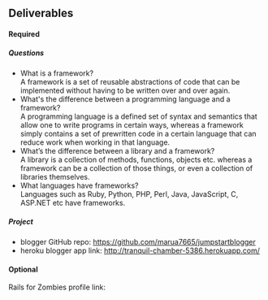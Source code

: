 ## Deliverables
#### Required
##### Questions
- What is a framework? <br/>
  A framework is a set of reusable abstractions of code that can be implemented without having to be written over and over again.
- What's the difference between a programming language and a framework?<br/>
  A programming language is a defined set of syntax and semantics that allow one to write programs in certain ways, whereas a framework simply contains a set of prewritten code in a certain language that can reduce work when working in that language.
- What’s the difference between a library and a framework?<br/>
  A library is a collection of methods, functions, objects etc. whereas a framework can be a collection of those things, or even a collection of libraries themselves.
- What languages have frameworks?<br/>
  Languages such as Ruby, Python, PHP, Perl, Java, JavaScript, C, ASP.NET etc have frameworks.

##### Project
- blogger GitHub repo: https://github.com/marua7665/jumpstartblogger
- heroku blogger app link: http://tranquil-chamber-5386.herokuapp.com/

#### Optional
Rails for Zombies profile link:

